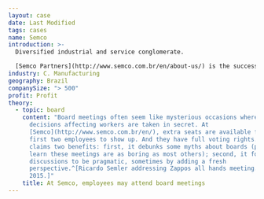 ```yaml
---
layout: case
date: Last Modified
tags: cases
name: Semco
introduction: >-
  Diversified industrial and service conglomerate.

  [Semco Partners](http://www.semco.com.br/en/about-us/) is the successor to Semco Group, a centrifuge manufacturer founded in the 1950s by Antonio Curt Semler. In the 1980s Antonio’s son, Ricardo Semler, took over the firm,  modernized management practices, and expanded the company’s range by moving heavily into the service sector, including environmental consultancy, facilities management, real estate brokerage, and inventory support.
industry: C. Manufacturing
geography: Brazil
companySize: "> 500"
profit: Profit
theory:
  - topic: board
    content: "Board meetings often seem like mysterious occasions where big
      decisions affecting workers are taken in secret. At
      [Semco](http://www.semco.com.br/en/), extra seats are available for the
      first two employees to show up. And they have full voting rights. Semco
      claims two benefits: first, it debunks some myths about boards (people
      learn these meetings are as boring as most others); second, it forces
      discussions to be pragmatic, sometimes by adding a fresh
      perspective.^[Ricardo Semler addressing Zappos all hands meeting. May
      2015.]"
    title: At Semco, employees may attend board meetings
---
```

